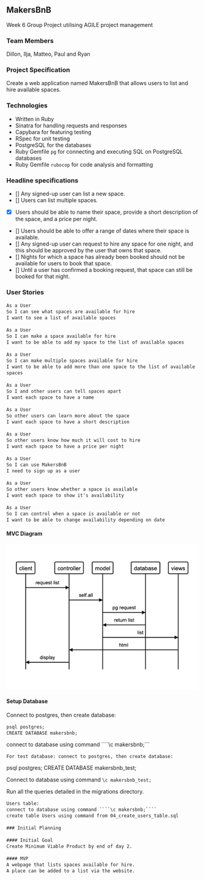 ## MakersBnB

Week 6 Group Project utilising AGILE project management

### Team Members

Dillon, Ilja, Matteo, Paul and Ryan

### Project Specification

Create a web application named MakersBnB that allows users to list and hire available spaces.

### Technologies

- Written in Ruby
- Sinatra for handling requests and responses
- Capybara for featuring testing
- RSpec for unit testing
- PostgreSQL for the databases
- Ruby Gemfile ```pg``` for connecting and executing SQL on PostgreSQL databases
- Ruby Gemfile ```rubocop``` for code analysis and formatting

### Headline specifications

- [] Any signed-up user can list a new space.
- [] Users can list multiple spaces.
- [x] Users should be able to name their space, provide a short description of the space, and a price per night.
- [] Users should be able to offer a range of dates where their space is available.
- [] Any signed-up user can request to hire any space for one night, and this should be approved by the user that owns that space.
- [] Nights for which a space has already been booked should not be available for users to book that space.
- [] Until a user has confirmed a booking request, that space can still be booked for that night.

### User Stories

```
As a User
So I can see what spaces are available for hire
I want to see a list of available spaces

As a User
So I can make a space available for hire
I want to be able to add my space to the list of available spaces

As a User
So I can make multiple spaces available for hire
I want to be able to add more than one space to the list of available spaces

As a User
So I and other users can tell spaces apart
I want each space to have a name

As a User
So other users can learn more about the space
I want each space to have a short description

As a User
So other users know how much it will cost to hire
I want each space to have a price per night

As a User
So I can use MakersBnB
I need to sign up as a user

As a User
So other users know whether a space is available
I want each space to show it's availability

As a User
So I can control when a space is available or not
I want to be able to change availability depending on date
```
#### MVC Diagram

<img src="images/mvcdiagram.png">

#### Setup Database
Connect to postgres, then create database:
````
psql postgres;
CREATE DATABASE makersbnb;
````
connect to database using command ````\c makersbnb;```
````
For test database: connect to postgres, then create database:
````
psql postgres;
CREATE DATABASE makersbnb_test;

Connect to database using command ````\c makersbnb_test;````

Run all the queries detailed in the migrations directory.

````
Users table:
connect to database using command ````\c makersbnb;````
create table Users using command from 04_create_users_table.sql

### Initial Planning

#### Initial Goal
Create Minimum Viable Product by end of day 2.

#### MVP
A webpage that lists spaces available for hire.
A place can be added to a list via the website.
